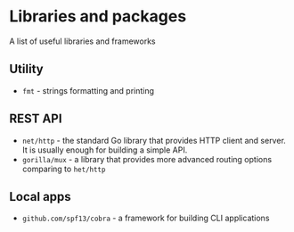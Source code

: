 # Libraries and packages

A list of useful libraries and frameworks

## Utility

* `fmt` - strings formatting and printing

## REST API

* `net/http` - the standard Go library that provides HTTP client and server. It is usually enough for building a simple API.
* `gorilla/mux` - a library that provides more advanced routing options comparing to `het/http`

## Local apps

* `github.com/spf13/cobra` - a framework for building CLI applications


